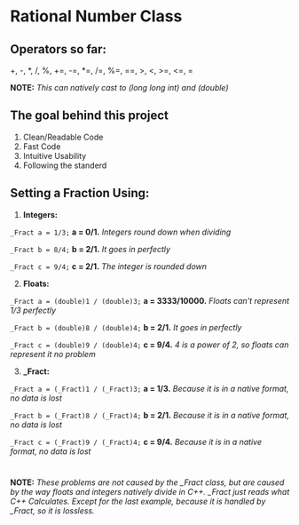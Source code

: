 Rational Number Class
=====================

Operators so far:
-----------------

+, -, *, /, %, +=, -=, *=, /=, %=, ==, >, <, >=, <=, =

__NOTE:__ _This can natively cast to (long long int) and (double)_
    
The goal behind this project
----------------------------
1. Clean/Readable Code
2. Fast Code
3. Intuitive Usability
4. Following the standerd


Setting a Fraction Using:
-------------------------
1. __Integers:__

`_Fract a = 1/3;` __a = 0/1.__  _Integers round down when dividing_

`_Fract b = 8/4;` __b = 2/1.__  _It goes in perfectly_

`_Fract c = 9/4;` __c = 2/1.__  _The integer is rounded down_

2. __Floats:__

`_Fract a = (double)1 / (double)3;` __a = 3333/10000.__  _Floats can't represent 1/3 perfectly_

`_Fract b = (double)8 / (double)4;` __b = 2/1.__         _It goes in perfectly_

`_Fract c = (double)9 / (double)4;` __c = 9/4.__         _4 is a power of 2, so floats can represent it no problem_

3. __\_Fract:__

`_Fract a = (_Fract)1 / (_Fract)3;` __a = 1/3.__  _Because it is in a native format, no data is lost_

`_Fract b = (_Fract)8 / (_Fract)4;` __b = 2/1.__  _Because it is in a native format, no data is lost_

`_Fract c = (_Fract)9 / (_Fract)4;` __c = 9/4.__  _Because it is in a native format, no data is lost_
#
__NOTE:__  _These problems are not caused by the \_Fract class, but are caused by the way floats and integers natively divide in C++. \_Fract just reads what C++ Calculates. Except for the last example, because it is handled by \_Fract, so it is lossless._
#
